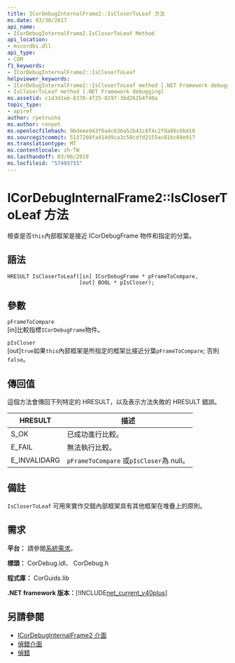 ```yaml
---
title: ICorDebugInternalFrame2::IsCloserToLeaf 方法
ms.date: 03/30/2017
api_name:
- ICorDebugInternalFrame2.IsCloserToLeaf Method
api_location:
- mscordbi.dll
api_type:
- COM
f1_keywords:
- ICorDebugInternalFrame2::IsCloserToLeaf
helpviewer_keywords:
- ICorDebugInternalFrame2::IsCloserToLeaf method [.NET Framework debugging]
- IsCloserToLeaf method [.NET Framework debugging]
ms.assetid: c1d3d1eb-8370-4f25-8297-3bd262b4740a
topic_type:
- apiref
author: rpetrusha
ms.author: ronpet
ms.openlocfilehash: 96deee943f6a4c636a52b41c8f4c2fda86c6bd18
ms.sourcegitcommit: 5137208fa414d9ca3c58cdfd2155ac81bc89e917
ms.translationtype: MT
ms.contentlocale: zh-TW
ms.lasthandoff: 03/06/2019
ms.locfileid: "57493715"
---
```

# <a name="icordebuginternalframe2isclosertoleaf-method"></a>ICorDebugInternalFrame2::IsCloserToLeaf 方法
檢查是否`this`內部框架是接近 ICorDebugFrame 物件和指定的分葉。  
  
## <a name="syntax"></a>語法  
  
```  
HRESULT IsCloserToLeaf([in] ICorDebugFrame * pFrameToCompare,  
                       [out] BOOL * pIsCloser);  
```  
  
## <a name="parameters"></a>參數  
 `pFrameToCompare`  
 [in]比較指標`ICorDebugFrame`物件。  
  
 `pIsCloser`  
 [out]`true`如果`this`內部框架是所指定的框架比接近分葉`pFrameToCompare`; 否則`false`。  
  
## <a name="return-value"></a>傳回值  
 這個方法會傳回下列特定的 HRESULT，以及表示方法失敗的 HRESULT 錯誤。  
  
|HRESULT|描述|  
|-------------|-----------------|  
|S_OK|已成功進行比較。|  
|E_FAIL|無法執行比較。|  
|E_INVALIDARG|`pFrameToCompare` 或`pIsCloser`為 null。|  
  
## <a name="remarks"></a>備註  
 `IsCloserToLeaf` 可用來實作交錯內部框架具有其他框架在堆疊上的原則。  
  
## <a name="requirements"></a>需求  
 **平台：** 請參閱[系統需求](../../../../docs/framework/get-started/system-requirements.md)。  
  
 **標頭：** CorDebug.idl、 CorDebug.h  
  
 **程式庫：** CorGuids.lib  
  
 **.NET framework 版本：**[!INCLUDE[net_current_v40plus](../../../../includes/net-current-v40plus-md.md)]  
  
## <a name="see-also"></a>另請參閱
- [ICorDebugInternalFrame2 介面](../../../../docs/framework/unmanaged-api/debugging/icordebuginternalframe2-interface.md)
- [偵錯介面](../../../../docs/framework/unmanaged-api/debugging/debugging-interfaces.md)
- [偵錯](../../../../docs/framework/unmanaged-api/debugging/index.md)

